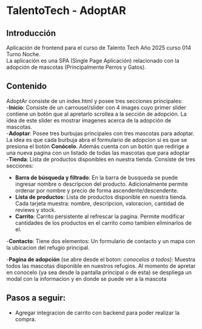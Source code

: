 # TalentoTech - AdoptAR
## Introducción
Aplicación de frontend para el curso de Talento Tech Año 2025 curso 014 Turno Noche.<br/>
La aplicación es una SPA (Single Page Aplicación) relacionado con la adopción de mascotas (Principalmente Perros y Gatos).
<br/>

## Contenido

AdoptAr consiste de un index.html y posee tres secciones principales:</br>
-**Inicio**: Consiste de un carrousel/slider con 4 images cuyo primer slider contiene un botón que al apretarlo scrollea a la sección de adopción.
La idea de este slider es mostrar imagenes acerca de la adopción de mascotas. 
<br/>
-**Adoptar**: Posee tres burbujas principales con tres mascotas para adoptar. La idea es que cada burbuja abra el formulario de adopcion si es que se presiona el botón
 **Conócelo**. Además cuenta con un botón que redirige a una nueva pagina con un listado de todas las mascotas que para adoptar<br/> 
-**Tienda**: Lista de productos disponibles en nuestra tienda. Consiste de tres secciones:
 - **Barra de búsqueda y filtrado**: En la barra de busqueda se puede ingresar nombre o descripcion del producto. Adicionalmente permite ordenar por nombre y precio de forma ascendente/descendente.
 - **Lista de productos**: Lista de productos disponible en nuestra tienda. Cada tarjeta muestra: nombre, descripcion, valoracion, cantidad de reviews y stock.
 - **Carrito**: Carrito persistente al refrescar la pagina. Permite modificar cantidades de los productos en el carrito como tambien eliminarlos de el.

-**Contacto**: Tiene dos elementos: Un formulario de contacto y un mapa con la ubicacion del refugio principal.<br/>

-**Pagina de adopción** (se abre desde el boton: *conocelos a todos*): Muestra todos las mascotas disponible en nuestros refugios. Al momento de apretar en conocelo (ya sea desde la pantalla principal o de esta) se despliega un modal con la informacion y en donde se puede ver a la mascota
## Pasos a seguir:
 - Agregar integracion de carrito con backend para poder realizar la compra.
